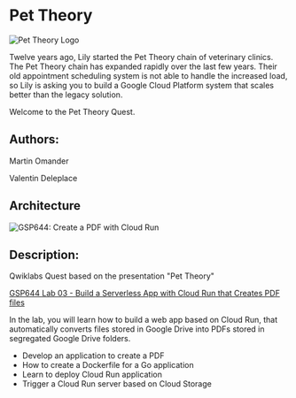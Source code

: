 # Pet Theory

![Pet Theory Logo](https://github.com/rosera/pettheory/blob/master/images/pet_theory_logo.png "Pet Theory")

Twelve years ago, Lily started the Pet Theory chain of veterinary clinics. The Pet Theory chain has expanded rapidly over the last few years. Their old appointment scheduling system is not able to handle the increased load, so Lily is asking you to build a Google Cloud Platform system that scales better than the legacy solution.

Welcome to the Pet Theory Quest.

## Authors: 

Martin Omander

Valentin Deleplace

## Architecture

![GSP644: Create a PDF with Cloud Run](https://github.com/rosera/pettheory/blob/master/images/gsp644-create-pdf.png "Pet Theory - GSP644")

## Description: 

Qwiklabs Quest based on the presentation "Pet Theory"

[GSP644 Lab 03 - Build a Serverless App with Cloud Run that Creates PDF files](https://google.qwiklabs.com/catalog_lab/2161)

In the lab, you will learn how to build a web app based on Cloud Run, that automatically converts files stored in Google Drive into PDFs stored in segregated Google Drive folders. 

* Develop an application to create a PDF
* How to create a Dockerfile for a Go application
* Learn to deploy Cloud Run application
* Trigger a Cloud Run server based on Cloud Storage
